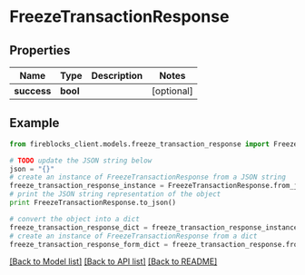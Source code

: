 # FreezeTransactionResponse


## Properties
Name | Type | Description | Notes
------------ | ------------- | ------------- | -------------
**success** | **bool** |  | [optional] 

## Example

```python
from fireblocks_client.models.freeze_transaction_response import FreezeTransactionResponse

# TODO update the JSON string below
json = "{}"
# create an instance of FreezeTransactionResponse from a JSON string
freeze_transaction_response_instance = FreezeTransactionResponse.from_json(json)
# print the JSON string representation of the object
print FreezeTransactionResponse.to_json()

# convert the object into a dict
freeze_transaction_response_dict = freeze_transaction_response_instance.to_dict()
# create an instance of FreezeTransactionResponse from a dict
freeze_transaction_response_form_dict = freeze_transaction_response.from_dict(freeze_transaction_response_dict)
```
[[Back to Model list]](../README.md#documentation-for-models) [[Back to API list]](../README.md#documentation-for-api-endpoints) [[Back to README]](../README.md)


